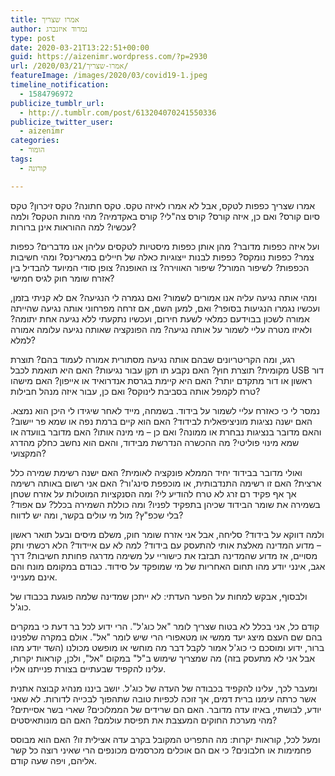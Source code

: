 ```yaml
---
title: אמרו שצריך
author: נמרוד איזנברג
type: post
date: 2020-03-21T13:22:51+00:00
guid: https://aizenimr.wordpress.com/?p=2930
url: /2020/03/21/אמרו-שצריך/
featureImage: /images/2020/03/covid19-1.jpeg
timeline_notification:
  - 1584796972
publicize_tumblr_url:
  - http://.tumblr.com/post/613204070241550336
publicize_twitter_user:
  - aizenimr
categories:
  - הומור
tags:
  - קורונה

---
```

אמרו שצריך כפפות לטקס, אבל לא אמרו לאיזה טקס. טקס חתונה? טקס זיכרון? טקס סיום קורס? ואם כן, איזה קורס? קורס צה"לי? קורס באקדמיה? מהי מהות הטקס? ולמה עכשיו? למה ההוראות אינן ברורות?

ועל איזה כפפות מדובר? מהן אותן כפפות מיסטיות לטקסים עליהן אנו מדברים? כפפות צמר? כפפות נומקס? כפפות לבנות ייצוגיות כאלה של חיילים במארינס? ומהי חשיבות הכפפות? לשיפור המורל? שיפור האווירה? צו האופנה? צופן סודי המיועד להבדיל בין אזרח שומר חוק לגיס חמישי?

ומהי אותה נגיעה עליה אנו אמורים לשמור? ואם נגמרה לי הנגיעה? אם לא קניתי בזמן, ועכשיו נגמרו הנגיעות בסופר? ואם, למען השם, אם זרחה מפרחוני אותה נגיעה שהייתה אמורה לשכון בבוידעם כמלאי לשעת חירום, ועכשיו נתקעתי ללא נגיעה אחת יתומה? ולאיזו מטרה עליי לשמור על אותה נגיעה? מה הפונקציה שאותה נגיעה עלומה אמורה למלא?

רגע, ומה הקריטריונים שבהם אותה נגיעה מסתורית אמורה לעמוד בהם? תוצרת מקומית? תוצרת חוץ? האם נקבע תו תקן עבור נגיעות? האם היא תואמת לכבל USB דור ראשון או דור מתקדם יותר? האם היא קיימת בגרסת אנדרואיד או אייפון? האם מישהו טרח לקמפל אותה בסביבת לינוקס? ואם כן, עבור איזה מנהל חבילות?

נמסר לי כי כאזרח עליי לשמור על בידוד. בשמחה, מייד לאחר שיגידו לי היכן הוא נמצא. האם ישנה נציגות מוניציפאלית לבידוד? האם הוא קיים ברמת נפה או שמא פר יישוב? והאם מדובר בנציגות נבחרת או ממונה? ואם כן &#8211; מי מינה אותו? האם מדובר בוועדה או שמא מינוי פוליטי? מה ההכשרה הנדרשת מבידוד, והאם הוא נחשב כחלק מהדרג המקצועי?

ואולי מדובר בבידוד יחיד הממלא פונקציה לאומית? האם ישנה רשימת שמירה כלל ארצית? האם זו רשימה התנדבותית, או מוכפפת סינג'ור? האם אני רשום באותה רשימה אך אף פקיד רם זרג לא טרח להודיע לי? ומה הסנקציות המוטלות על אזרח שטחן בשמירה את שומר הבידוד שכיהן בתפקיד לפניו? ומה כוללת השמירה בכלל? עם אפוד? בלי שכפ"ץ? מול מי עולים בקשר, ומה יש לדווח?

ולמה דווקא על בידוד? סליחה, אבל אני אזרח שומר חוק, משלם מיסים ובעל תואר ראשון &#8211; מדוע המדינה מאלצת אותי להתעסק עם בידוד? למה לא עם איידוד? הלא רכשתי ותק מסויים, אז מדוע שהמדינה תבזבז את כישוריי על משימה מדרגה פחותת חשיבות? דרך אגב, אינני יודע מהו תחום האחריות של מי שמופקד על סידוד. כבודם במקומם מונח והם אינם מענייני.

ולבסוף, אבקש למחות על הפער העדתי: לא ייתכן שמדינה שלמה פוגעת בכבודו של כוג'ל.

קודם כל, אני בכלל לא בטוח שצריך לומר "אל כוג'ל". הרי ידוע לכל בר דעת כי במקרים בהם שם העצם מיצג יעד ממשי או מטאפורי הרי שיש לומר "אל". אולם במקרה שלפנינו ברור, ידוע ומוסכם כי כוג'ל אמור לקבל דבר מה מוחשי או מופשט מכולנו (השד יודע מהו אבל אני לא מתעסק בזה) מה שמצריך שימוש ב"ל" במקום "אל", ולכן, קוראות יקרות, עלינו להקפיד שבעתיים בצורת פנייתנו אליו.

ומעבר לכך, עלינו להקפיד בכבודה של העדה של כוג'ל. יושב ביננו מנהיג קבוצה אתנית אשר כרתה עימנו ברית דמים, אך זוכה לכפיות טובה שתהפוך לבכייה לדורות. לא שאני יודע, לבושתי, באיזו עדה מדובר. האם הם שרידים של הממלוכים? שארי בשר אסייתים? מהי מערכת החוקים המעצבת את תפיסת עולמם? האם הם מונותאיסטים?

ומעל לכל, קוראות יקרות: מה התפריט המקובל בקרב עדה אצילית זו? האם הוא מבוסס פחמימות או חלבונים? כי אם הם אוכלים מכרסמים מכונפים הרי שאיני רוצה כל קשר אליהם, ויפה שעה קודם.